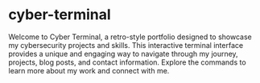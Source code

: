 # cyber-terminal
Welcome to Cyber Terminal, a retro-style portfolio designed to showcase my cybersecurity projects and skills. This interactive terminal interface provides a unique and engaging way to navigate through my journey, projects, blog posts, and contact information. Explore the commands to learn more about my work and connect with me.
